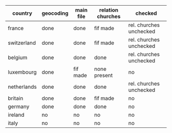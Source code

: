 | country     | geocoding | main file | relation churches | checked | 
| ----------- | --------- | --------- | ----------------- | ------- |
| france      | done      | done      | fif made          | rel. churches unchecked |
| switzerland | done      | done      | fif made          | rel. churches unchecked | 
| belgium     | done      | done      | done              | rel. churches unchecked |
| luxembourg  | done      | fif made  | none present      | no |
| netherlands | done      | done      | done              | rel. churches unchecked |
| britain     | done      | done      | fif made          | no
| germany     | done      | done      | done              | no |
| ireland     | no        | no        | no                | no |
| italy       | no        | no        | no                | no |